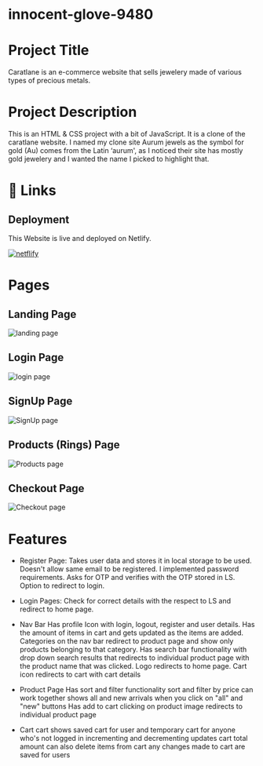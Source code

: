 # innocent-glove-9480

# Project Title
Caratlane is an e-commerce website that sells jewelery made of various types of precious metals. 

# Project Description
This is an HTML & CSS project with a bit of JavaScript. It is a clone of the caratlane website. I named my clone site Aurum jewels as the symbol for gold (Au) comes from the Latin ‘aurum', as I noticed their site has mostly gold jewelery and I wanted the name I picked to highlight that.

# 🔗 Links


## Deployment

This Website is live and deployed on Netlify. <br/>


[![netflify](https://img.shields.io/badge/netflify-blue?style=for-the-badge&logo=netflify&logoColor=white)](https://moonlit-sundae-1ea951.netlify.app/)



# Pages

## Landing Page 

![landing page](https://res.cloudinary.com/dsixdct6o/image/upload/v1695692084/Screenshot_2023-09-26_at_07.04.00_gbwpkx.png)

## Login Page 

![login page](https://res.cloudinary.com/dsixdct6o/image/upload/v1695692084/Screenshot_2023-09-26_at_07.04.00_gbwpkx.png)

## SignUp Page
![SignUp page](https://res.cloudinary.com/dsixdct6o/image/upload/v1695692084/Screenshot_2023-09-26_at_07.03.44_kh1q9s.png)

## Products (Rings) Page

![Products page](https://res.cloudinary.com/dsixdct6o/image/upload/v1695691952/Screenshot_2023-09-26_at_06.54.17_zmrvhy.png)

## Checkout Page

![Checkout page](https://res.cloudinary.com/dsixdct6o/image/upload/v1695691953/Screenshot_2023-09-26_at_06.56.46_jkfntc.png)


# Features

- Register Page:
Takes user data and stores it in local storage to be used.
Doesn't allow same email to be registered.
I implemented password requirements.
Asks for OTP and verifies with the OTP stored in LS.
Option to redirect to login.

- Login Pages:
Check for correct details with the respect to LS and redirect to home page.

- Nav Bar
Has profile Icon with login, logout, register and user details.
Has the amount of items in cart and gets updated as the items are added.
Categories on the nav bar redirect to product page and show only products belonging to that category.
Has search bar functionality with drop down search results that redirects to individual product page with the product name that was clicked.
Logo redirects to home page.
Cart icon redirects to cart with cart details 

- Product Page
Has sort and filter functionality
sort and filter by price can work together 
shows all and new arrivals when you click on "all" and "new" buttons 
Has add to cart
clicking on product image redirects to individual product page 

- Cart 
cart shows saved cart for user and temporary cart for anyone who's not logged in 
incrementing and decrementing updates cart total amount
can also delete items from cart
any changes made to cart are saved for users 

